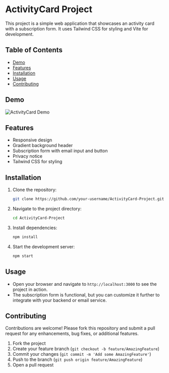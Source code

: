 
# ActivityCard Project

This project is a simple web application that showcases an activity card with a subscription form. It uses Tailwind CSS for styling and Vite for development.

## Table of Contents

- [Demo](#demo)
- [Features](#features)
- [Installation](#installation)
- [Usage](#usage)
- [Contributing](#contributing)

## Demo

![ActivityCard Demo](path_to_your_demo_image_or_gif)

## Features

- Responsive design
- Gradient background header
- Subscription form with email input and button
- Privacy notice
- Tailwind CSS for styling

## Installation

1. Clone the repository:

    ```bash
    git clone https://github.com/your-username/ActivityCard-Project.git
    ```

2. Navigate to the project directory:

    ```bash
    cd ActivityCard-Project
    ```

3. Install dependencies:

    ```bash
    npm install
    ```

4. Start the development server:

    ```bash
    npm start
    ```

## Usage

- Open your browser and navigate to `http://localhost:3000` to see the project in action.
- The subscription form is functional, but you can customize it further to integrate with your backend or email service.

## Contributing

Contributions are welcome! Please fork this repository and submit a pull request for any enhancements, bug fixes, or additional features.

1. Fork the project
2. Create your feature branch (`git checkout -b feature/AmazingFeature`)
3. Commit your changes (`git commit -m 'Add some AmazingFeature'`)
4. Push to the branch (`git push origin feature/AmazingFeature`)
5. Open a pull request
